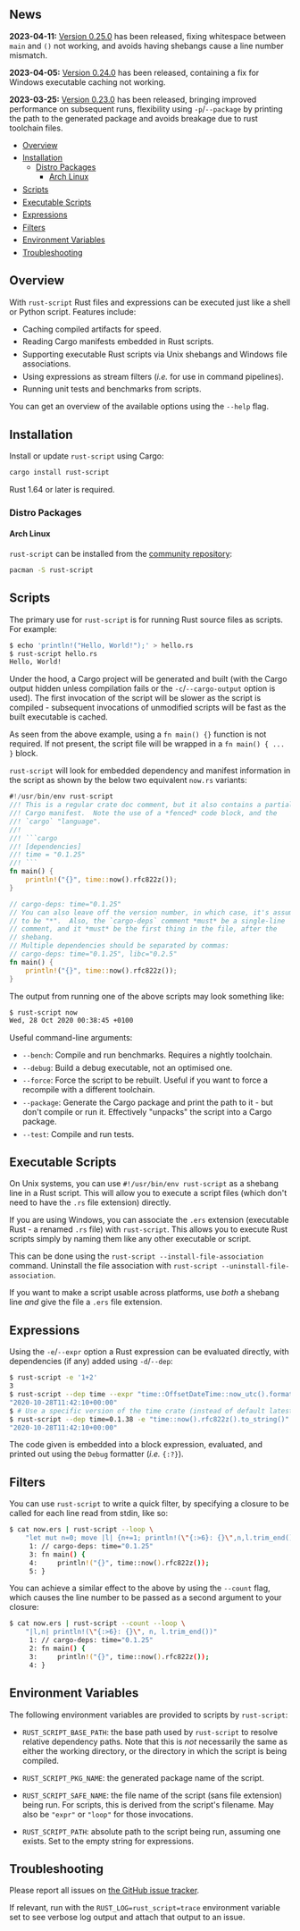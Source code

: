 <style>
  ul li:not(:last-child) { margin-bottom: 0.4em; }
</style>

## News
**2023-04-11:** [Version 0.25.0](https://github.com/fornwall/rust-script/releases/tag/0.25.0) has been released, fixing whitespace between `main` and `()` not working, and avoids having shebangs cause a line number mismatch.

**2023-04-05:** [Version 0.24.0](https://github.com/fornwall/rust-script/releases/tag/0.24.0) has been released, containing a fix for Windows executable caching not working.

**2023-03-25:** [Version 0.23.0](https://github.com/fornwall/rust-script/releases/tag/0.23.0) has been released, bringing improved performance on subsequent runs, flexibility using `-p`/`--package` by printing the path to the generated package and avoids breakage due to rust toolchain files.

- [Overview](#overview)
- [Installation](#installation)
  - [Distro Packages](#distro-packages)
    - [Arch Linux](#arch-linux)
- [Scripts](#scripts)
- [Executable Scripts](#executable-scripts)
- [Expressions](#expressions)
- [Filters](#filters)
- [Environment Variables](#environment-variables)
- [Troubleshooting](#troubleshooting)

## Overview

With `rust-script` Rust files and expressions can be executed just like a shell or Python script. Features include:

- Caching compiled artifacts for speed.
- Reading Cargo manifests embedded in Rust scripts.
- Supporting executable Rust scripts via Unix shebangs and Windows file associations.
- Using expressions as stream filters (*i.e.* for use in command pipelines).
- Running unit tests and benchmarks from scripts.

You can get an overview of the available options using the `--help` flag.

## Installation

Install or update `rust-script` using Cargo:

```sh
cargo install rust-script
```

Rust 1.64 or later is required.

### Distro Packages

#### Arch Linux

`rust-script` can be installed from the [community repository](https://archlinux.org/packages/community/x86_64/rust-script/):

```sh
pacman -S rust-script
```

## Scripts

The primary use for `rust-script` is for running Rust source files as scripts. For example:

```sh
$ echo 'println!("Hello, World!");' > hello.rs
$ rust-script hello.rs
Hello, World!
```

Under the hood, a Cargo project will be generated and built (with the Cargo output hidden unless compilation fails or the `-c`/`--cargo-output` option is used). The first invocation of the script will be slower as the script is compiled - subsequent invocations of unmodified scripts will be fast as the built executable is cached.

As seen from the above example, using a `fn main() {}` function is not required. If not present, the script file will be wrapped in a `fn main() { ... }` block.

`rust-script` will look for embedded dependency and manifest information in the script as shown by the below two equivalent `now.rs` variants:

```rust
#!/usr/bin/env rust-script
//! This is a regular crate doc comment, but it also contains a partial
//! Cargo manifest.  Note the use of a *fenced* code block, and the
//! `cargo` "language".
//!
//! ```cargo
//! [dependencies]
//! time = "0.1.25"
//! ```
fn main() {
    println!("{}", time::now().rfc822z());
}
```

```rust
// cargo-deps: time="0.1.25"
// You can also leave off the version number, in which case, it's assumed
// to be "*".  Also, the `cargo-deps` comment *must* be a single-line
// comment, and it *must* be the first thing in the file, after the
// shebang.
// Multiple dependencies should be separated by commas:
// cargo-deps: time="0.1.25", libc="0.2.5"
fn main() {
    println!("{}", time::now().rfc822z());
}
```

The output from running one of the above scripts may look something like:

```sh
$ rust-script now
Wed, 28 Oct 2020 00:38:45 +0100
```

Useful command-line arguments:

- `--bench`: Compile and run benchmarks. Requires a nightly toolchain.
- `--debug`: Build a debug executable, not an optimised one.
- `--force`: Force the script to be rebuilt.  Useful if you want to force a recompile with a different toolchain.
- `--package`: Generate the Cargo package and print the path to it - but don't compile or run it. Effectively "unpacks" the script into a Cargo package.
- `--test`: Compile and run tests.

## Executable Scripts

On Unix systems, you can use `#!/usr/bin/env rust-script` as a shebang line in a Rust script.  This will allow you to execute a script files (which don't need to have the `.rs` file extension) directly.

If you are using Windows, you can associate the `.ers` extension (executable Rust - a renamed `.rs` file) with `rust-script`.  This allows you to execute Rust scripts simply by naming them like any other executable or script.

This can be done using the `rust-script --install-file-association` command. Uninstall the file association with `rust-script --uninstall-file-association`.

If you want to make a script usable across platforms, use *both* a shebang line *and* give the file a `.ers` file extension.

## Expressions

Using the `-e`/`--expr` option a Rust expression can be evaluated directly, with dependencies (if any) added using `-d`/`--dep`:

```sh
$ rust-script -e '1+2'
3
$ rust-script --dep time --expr "time::OffsetDateTime::now_utc().format(time::Format::Rfc3339).to_string()"`
"2020-10-28T11:42:10+00:00"
$ # Use a specific version of the time crate (instead of default latest):
$ rust-script --dep time=0.1.38 -e "time::now().rfc822z().to_string()"
"2020-10-28T11:42:10+00:00"
```

The code given is embedded into a block expression, evaluated, and printed out using the `Debug` formatter (*i.e.* `{:?}`).

## Filters

You can use `rust-script` to write a quick filter, by specifying a closure to be called for each line read from stdin, like so:

```sh
$ cat now.ers | rust-script --loop \
    "let mut n=0; move |l| {n+=1; println!(\"{:>6}: {}\",n,l.trim_end())}"
     1: // cargo-deps: time="0.1.25"
     3: fn main() {
     4:     println!("{}", time::now().rfc822z());
     5: }
```

You can achieve a similar effect to the above by using the `--count` flag, which causes the line number to be passed as a second argument to your closure:

```sh
$ cat now.ers | rust-script --count --loop \
    "|l,n| println!(\"{:>6}: {}\", n, l.trim_end())"
     1: // cargo-deps: time="0.1.25"
     2: fn main() {
     3:     println!("{}", time::now().rfc822z());
     4: }
```

## Environment Variables

The following environment variables are provided to scripts by `rust-script`:

- `RUST_SCRIPT_BASE_PATH`: the base path used by `rust-script` to resolve relative dependency paths.  Note that this is *not* necessarily the same as either the working directory, or the directory in which the script is being compiled.

- `RUST_SCRIPT_PKG_NAME`: the generated package name of the script.

- `RUST_SCRIPT_SAFE_NAME`: the file name of the script (sans file extension) being run.  For scripts, this is derived from the script's filename.  May also be `"expr"` or `"loop"` for those invocations.

- `RUST_SCRIPT_PATH`: absolute path to the script being run, assuming one exists.  Set to the empty string for expressions.

## Troubleshooting

Please report all issues on [the GitHub issue tracker](https://github.com/fornwall/rust-script/issues).

If relevant, run with the `RUST_LOG=rust_script=trace` environment variable set to see verbose log output and attach that output to an issue.
